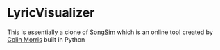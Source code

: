# LyricVisualizer
This is essentially a clone of [SongSim](https://colinmorris.github.io/SongSim/#/) which is an online tool created by [Colin Morris](https://github.com/colinmorris) built  in Python
